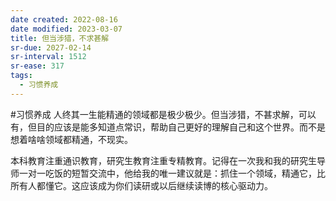 ```yaml
---
date created: 2022-08-16
date modified: 2023-03-07
title: 但当涉猎，不求甚解
sr-due: 2027-02-14
sr-interval: 1512
sr-ease: 317
tags:
  - 习惯养成
---
```


#习惯养成 人终其一生能精通的领域都是极少极少。但当涉猎，不甚求解，可以有，但目的应该是能多知道点常识，帮助自己更好的理解自己和这个世界。而不是想着啥啥领域都精通，不现实。

本科教育注重通识教育，研究生教育注重专精教育。记得在一次我和我的研究生导师一对一吃饭的短暂交流中，他给我的唯一建议就是：抓住一个领域，精通它，比所有人都懂它。这应该成为你们读研或以后继续读博的核心驱动力。
